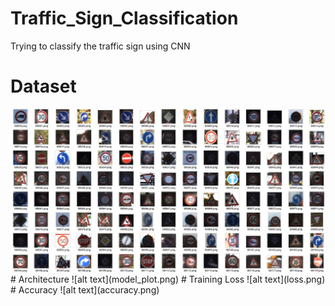 # Traffic_Sign_Classification
Trying to classify the traffic sign using CNN
# Dataset 
<img src="dataset.png">
# Architecture
![alt text](model_plot.png)
# Training Loss
![alt text](loss.png)
# Accuracy
![alt text](accuracy.png)
